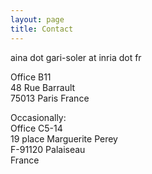 ```yaml
---
layout: page
title: Contact
---
```


aina dot gari-soler at inria dot fr


Office B11\
48 Rue Barrault\
75013 Paris
France


Occasionally:\
Office C5-14\
19 place Marguerite Perey\
F-91120 Palaiseau\
France
